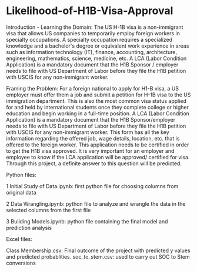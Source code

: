 # Likelihood-of-H1B-Visa-Approval

Introduction - Learning the Domain:
The US H-1B visa is a non-immigrant visa that allows US companies to temporarily employ foreign workers in specialty occupations. A specialty occupation requires a specialized knowledge and a bachelor's degree or equivalent work experience in areas such as information technology (IT), finance, accounting, architecture, engineering, mathematics, science, medicine, etc. A LCA (Labor Condition Application) is a mandatory document that the H1B Sponsor / employer needs to file with US Department of Labor before they file the H1B petition with USCIS for any non-immigrant worker.

Framing the Problem:
For a foreign national to apply for H1-B visa, a US employer must offer them a job and submit a petition for H-1B visa to the US immigration department. This is also the most common visa status applied for and held by international students once they complete college or higher education and begin working in a full-time position. A LCA (Labor Condition Application) is a mandatory document that the H1B Sponsor/employer needs to file with US Department of Labor before they file the H1B petition with USCIS for any non-immigrant worker. This form has all the key information regarding the offered job, wage details, location, etc. that is offered to the foreign worker. This application needs to be certified in order to get the H1B visa approved.
It is very important for an employer and employee to know if the LCA application will be approved/ certified for visa. Through this project, a definite answer to this question will be predicted.

Python files:

1 Initial Study of Data.ipynb: first python file for choosing columns from original data

2 Data Wrangling.ipynb: python file to analyze and wrangle the data in the selected columns from the first file

3 Building Models.ipynb: python file containing the final model and prediction analysis


Excel files:

Class Membership.csv: Final outcome of the project with predicted y values and predicted probablities.
soc_to_stem.csv: used to carry out SOC to Stem conversions

